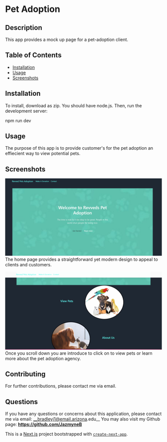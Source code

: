 # Pet Adoption

  

  ## Description
  This app provides a mock up page for a pet-adoption client. 

  ## Table of Contents
  * [Installation](#installation)
  * [Usage](#usage)
  * [Screenshots](#screenshots)


  ## Installation
  To install, download as zip. You should have node.js. 
  Then, run the development server:

   npm run dev

  ## Usage
  The purpose of this app is to provide customer's for the pet adoption an effiecient way to view potential pets.

  ## Screenshots
  ![alt text](./home_header.png "Home Page")
  The home page provides a straightforward yet modern design to appeal to clients and customers.

  ![alt text](./home_scroll.png "Home Page Links")
  Once you scroll down you are introduce to click on to view pets or learn more about the pet adoption agency.


  ## Contributing
  For further contributions, please contact me via email.


  ## Questions
  If you have any questions or concerns about this application, please contact me via email: __bradleyj1@email.arizona.edu__ You may also visit my Github page: __https://github.com/JazmyneB__



This is a [Next.js](https://nextjs.org/) project bootstrapped with [`create-next-app`](https://github.com/vercel/next.js/tree/canary/packages/create-next-app).


